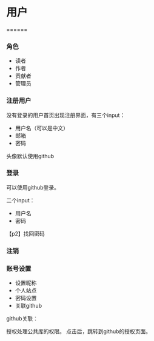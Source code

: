 # 用户
======

### 角色

* 读者
* 作者
* 贡献者
* 管理员

### 注册用户

没有登录的用户首页出现注册界面，有三个input：

* 用户名（可以是中文）
* 邮箱
* 密码

头像默认使用github

### 登录

可以使用github登录。

二个input：

* 用户名
* 密码

【p2】找回密码

### 注销

### 账号设置

* 设置昵称
* 个人站点
* 密码设置
* 关联github

github关联：

授权处理公共库的权限。
点击后，跳转到github的授权页面。

